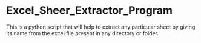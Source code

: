 # Excel_Sheer_Extractor_Program
This is a python script that will help to extract any particular sheet by giving its name from the excel file present in any directory or folder.
